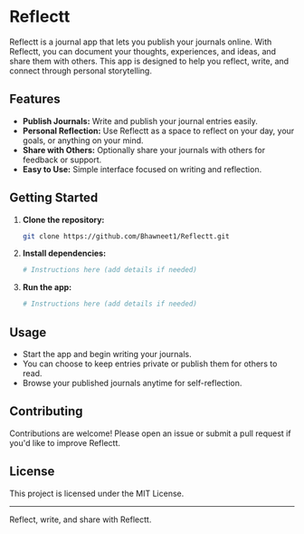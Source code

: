 # Reflectt

Reflectt is a journal app that lets you publish your journals online. With Reflectt, you can document your thoughts, experiences, and ideas, and share them with others. This app is designed to help you reflect, write, and connect through personal storytelling.

## Features

- **Publish Journals:** Write and publish your journal entries easily.
- **Personal Reflection:** Use Reflectt as a space to reflect on your day, your goals, or anything on your mind.
- **Share with Others:** Optionally share your journals with others for feedback or support.
- **Easy to Use:** Simple interface focused on writing and reflection.

## Getting Started

1. **Clone the repository:**
    ```bash
    git clone https://github.com/Bhawneet1/Reflectt.git
    ```
2. **Install dependencies:**
    ```bash
    # Instructions here (add details if needed)
    ```
3. **Run the app:**
    ```bash
    # Instructions here (add details if needed)
    ```

## Usage

- Start the app and begin writing your journals.
- You can choose to keep entries private or publish them for others to read.
- Browse your published journals anytime for self-reflection.

## Contributing

Contributions are welcome! Please open an issue or submit a pull request if you'd like to improve Reflectt.

## License

This project is licensed under the MIT License.

---
Reflect, write, and share with Reflectt.
